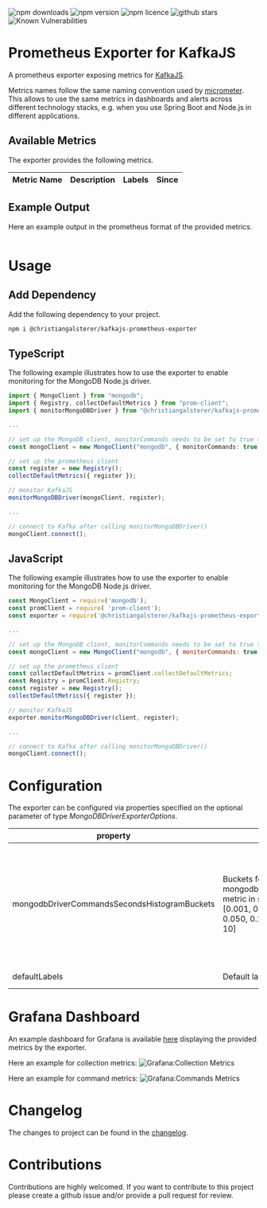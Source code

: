 ![npm downloads](https://img.shields.io/npm/dt/@christiangalsterer/kafkajs-prometheus-exporter.svg)
![npm version](https://img.shields.io/npm/v/@christiangalsterer/kafkajs-prometheus-exporter.svg)
![npm licence](https://img.shields.io/npm/l/@christiangalsterer/kafkajs-prometheus-exporter.svg)
![github stars](https://img.shields.io/github/stars/christiangalsterer/kafkajs-prometheus-exporter.svg)
![Known Vulnerabilities](https://snyk.io/test/github/christiangalsterer/kafkajs-prometheus-exporter/badge.svg)

# Prometheus Exporter for KafkaJS

A prometheus exporter exposing metrics for [KafkaJS](https://kafka.js.org/).

Metrics names follow the same naming convention used by [micrometer](https://github.com/micrometer-metrics/micrometer). This allows to use the same metrics in dashboards and alerts across different technology stacks, e.g. when you use Spring Boot and Node.js in different applications.

## Available Metrics
The exporter provides the following metrics.

|Metric Name|Description|Labels|Since|
|---|---|---|---|

## Example Output

Here an example output in the prometheus format of the provided metrics.

```sh

```

# Usage

## Add Dependency

Add the following dependency to your project.

```sh
npm i @christiangalsterer/kafkajs-prometheus-exporter
```

## TypeScript

The following example illustrates how to use the exporter to enable monitoring for the MongoDB Node.js driver.

```ts
import { MongoClient } from "mongodb";
import { Registry, collectDefaultMetrics } from "prom-client";
import { monitorMongoDBDriver } from "@christiangalsterer/kafkajs-prometheus-exporter";

...

// set up the MongoDB client, monitorCommands needs to be set to true to enable command monitoring.
const mongoClient = new MongoClient("mongodb", { monitorCommands: true })

// set up the prometheus client
const register = new Registry();
collectDefaultMetrics({ register });

// monitor KafkaJS
monitorMongoDBDriver(mongoClient, register);

...

// connect to Kafka after calling monitorMongoDBDriver()
mongoClient.connect();
```
## JavaScript

The following example illustrates how to use the exporter to enable monitoring for the MongoDB Node.js driver.

```js
const MongoClient = require('mongodb');
const promClient = require( 'prom-client');
const exporter = require('@christiangalsterer/kafkajs-prometheus-exporter')

...

// set up the MongoDB client, monitorCommands needs to be set to true to enable command monitoring.
const mongoClient = new MongoClient("mongodb", { monitorCommands: true })

// set up the prometheus client
const collectDefaultMetrics = promClient.collectDefaultMetrics;
const Registry = promClient.Registry;
const register = new Registry();
collectDefaultMetrics({ register });

// monitor KafkaJS
exporter.monitorMongoDBDriver(client, register);

...

// connect to Kafka after calling monitorMongoDBDriver()
mongoClient.connect();
```

# Configuration

The exporter can be configured via properties specified on the optional parameter of type 
_MongoDBDriverExporterOptions_.

|property|Description|Example|Since |
|---|---|---|---|
| mongodbDriverCommandsSecondsHistogramBuckets | Buckets for the mongodb_driver_commands_seconds_bucket metric in seconds. Default buckets are [0.001, 0.005, 0.010, 0.020, 0.030, 0.040, 0.050, 0.100, 0.200, 0.500, 1.0, 2.0, 5.0, 10] | [0.001, 0.005, 0.010, 0.020, 0.030, 0.040, 0.050, 0.100, 0.200, 0.500, 1.0, 2.0, 5.0, 10]| 1.0.0|
| defaultLabels | Default labels added to each metrics. | {'foo':'bar', 'alice': 3} | 1.1.0 |


# Grafana Dashboard

An example dashboard for Grafana is available [here](/docs/grafana/dashbaord.json) displaying the provided metrics by the exporter.

Here an example for collection metrics:
![Grafana:Collection Metrics](/docs/images/grafana_mongodb_driver_collections_1.png "Grafana: Collection Metrics")

Here an example for command metrics:
![Grafana:Commands Metrics](/docs/images/grafana_mongodb_driver_commands_1.png "Grafana: Command Metrics")


# Changelog

The changes to project can be found in the [changelog](/CHANGELOG.md).

# Contributions

Contributions are highly welcomed. If you want to contribute to this project please create a github issue and/or provide a pull request for review.

